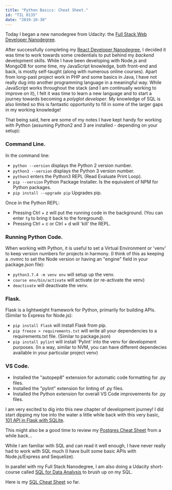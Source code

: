 ```yaml
---
title: "Python Basics: Cheat Sheet."
id: "TIL 0135"
date: "2019-10-30"
---
```


Today I began a new nanodegree from Udacity: the [Full Stack Web Developer Nanodegree](https://www.udacity.com/course/full-stack-web-developer-nanodegree--nd0044). 

After successfully completing my [React Developer Nanodegree](https://confirm.udacity.com/2A67P92L), I decided it was time to work towards some credentials to put behind my *backend* development skills. While I have been developing with Node.js and MongoDB for some time, my JavaScript knowledge, both front-end and back, is mostly self-taught (along with numerous online courses). Apart from long-past project work in PHP and some basics in Java, I have not really dug into another programming language in a meaningful way. While JavaScript works throughout the stack (and I am continually working to improve on it), I felt it was time to learn a new language and to start a journey towards becoming a *polyglot developer*. My knowledge of SQL is also limited so this is fantastic opportunity to fill in some of the larger gaps in my working knowledge! 

That being said, here are some of my notes I have kept handy for working with Python (assuming Python2 and 3 are installed - depending on your setup):

### Command Line.

In the command line: 

* `python --version` displays the Python 2 version number.
* `python3 --version` displays the Python 3 version number.
* `python3` enters the Python3 REPL (Read Evaluate Print Loop).
* `pip --version` Python Package Installer. Is the equivalent of NPM for Python packages.
* `pip install --upgrade pip` Upgrades pip.


Once in the Python REPL: 

* Pressing Ctrl + z will put the running code in the background. (You can enter `fg` to bring it back to the foreground).
* Pressing Ctrl + c or Ctrl + d will 'kill' the REPL.

### Running Python Code. 

When working with Python, it is useful to set a Virtual Environment or 'venv' to keep version numbers for projects in harmony. (I think of this as keeping a .nvmrc to set the Node version or having an "engine" field in your package.json file):

* `python3.7.4 -m venv env` will setup up the venv. 
* `course env/bin/activate` will activate (or re-activate the venv)
* `deactivate` will deactivate the venv. 

### Flask. 

Flask is a lightweight framework for Python, primarily for building APIs. (Similar to Express for Node.js):

* `pip install Flask` will install Flask from pip.
* `pip freeze > requirements.txt` will write all your dependencies to a requirements.txt file. (Similar to package.json)
* `pip install pylint` will install 'Pylint' into the venv for development purposes. (In a way, similar to NVM, you can have different dependecies available in your particular project venv)

### VS Code. 

* Installed the "autopep8" extension for automatic code formatting for .py files. 
* Installed the "pylint" extension for linting of .py files. 
* Installed the Python extension for overall VS Code improvements for .py files.

I am very excited to dig into this new chapter of development journey! I did start dipping my toe into the water a little while back with this very basic, [101 API in Flask with SQLite](https://github.com/nicholaspretorius/flask101). 

This might also be a good time to review my [Postgres Cheat Sheet](/til0055/) from a while back...

While I am familiar with SQL and can read it well enough, I have never really had to work with SQL much (I have built some basic APIs with Node.js/Express and Sequelize). 

In parallel with my Full Stack Nanodegree, I am also doing a Udacity short-course called [SQL for Data Analysis](https://www.udacity.com/course/sql-for-data-analysis--ud198) to brush up on my SQL. 

Here is my [SQL Cheat Sheet](https://gist.github.com/nicholaspretorius/d8e7b5712478a26933c6d0e28942381e) so far.